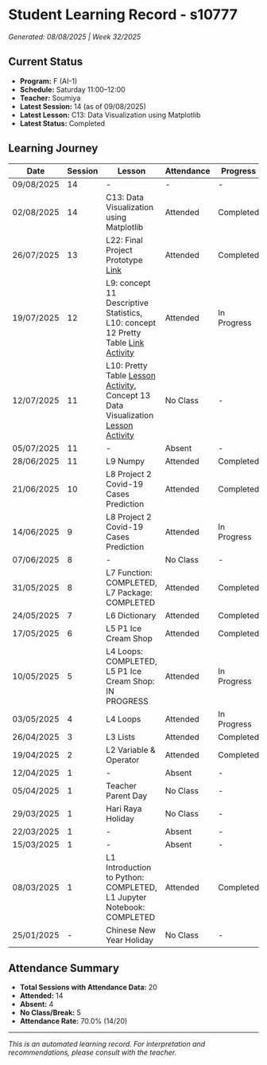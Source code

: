 # Student Learning Record - s10777
*Generated: 08/08/2025 | Week 32/2025*

## Current Status
- **Program:** F (AI-1)
- **Schedule:** Saturday 11:00–12:00  
- **Teacher:** Soumiya
- **Latest Session:** 14 (as of 09/08/2025)
- **Latest Lesson:** C13: Data Visualization using Matplotlib
- **Latest Status:** Completed

## Learning Journey
| Date       | Session | Lesson                                                                                                                                                 | Attendance | Progress    |
|------------|---------|--------------------------------------------------------------------------------------------------------------------------------------------------------|------------|-------------|
| 09/08/2025 | 14      | -                                                                                                                                                      | -          | -           |
| 02/08/2025 | 14      | C13: Data Visualization using Matplotlib                                                                                                               | Attended    | Completed   |
| 26/07/2025 | 13      | L22: Final Project Prototype [Link](https://www.telebort.com/demo/ai2/project/7)                                                                       | Attended    | Completed   |
| 19/07/2025 | 12      | L9: concept 11 Descriptive Statistics, L10: concept 12 Pretty Table [Link](https://www.telebort.com/demo/ai1/lesson/12) [Activity](https://www.telebort.com/demo/ai1/activity/12) | Attended    | In Progress |
| 12/07/2025 | 11      | L10: Pretty Table [Lesson](https://www.telebort.com/demo/ai1/lesson/12) [Activity](https://www.telebort.com/demo/ai1/activity/12), Concept 13 Data Visualization [Lesson](https://www.telebort.com/demo/ai1/lesson/13) [Activity](https://www.telebort.com/demo/ai1/activity/13) | No Class   | -           |
| 05/07/2025 | 11      | -                                                                                                                                                      | Absent     | -           |
| 28/06/2025 | 11      | L9 Numpy                                                                                                                                               | Attended    | Completed   |
| 21/06/2025 | 10      | L8 Project 2 Covid-19 Cases Prediction                                                                                                                 | Attended    | Completed   |
| 14/06/2025 | 9       | L8 Project 2 Covid-19 Cases Prediction                                                                                                                 | Attended    | In Progress |
| 07/06/2025 | 8       | -                                                                                                                                                      | No Class   | -           |
| 31/05/2025 | 8       | L7 Function: COMPLETED, L7 Package: COMPLETED                                                                                                          | Attended    | Completed   |
| 24/05/2025 | 7       | L6 Dictionary                                                                                                                                          | Attended    | Completed   |
| 17/05/2025 | 6       | L5 P1 Ice Cream Shop                                                                                                                                   | Attended      | Completed   |
| 10/05/2025 | 5       | L4 Loops: COMPLETED, L5 P1 Ice Cream Shop: IN PROGRESS                                                                                                 | Attended    | In Progress |
| 03/05/2025 | 4       | L4 Loops                                                                                                                                               | Attended    | In Progress |
| 26/04/2025 | 3       | L3 Lists                                                                                                                                               | Attended    | Completed   |
| 19/04/2025 | 2       | L2 Variable & Operator                                                                                                                                 | Attended    | Completed   |
| 12/04/2025 | 1       | -                                                                                                                                                      | Absent     | -           |
| 05/04/2025 | 1       | Teacher Parent Day                                                                                                                                     | No Class   | -           |
| 29/03/2025 | 1       | Hari Raya Holiday                                                                                                                                      | No Class   | -           |
| 22/03/2025 | 1       | -                                                                                                                                                      | Absent     | -           |
| 15/03/2025 | 1       | -                                                                                                                                                      | Absent     | -           |
| 08/03/2025 | 1       | L1 Introduction to Python: COMPLETED, L1 Jupyter Notebook: COMPLETED                                                                                   | Attended    | Completed   |
| 25/01/2025 | -       | Chinese New Year Holiday                                                                                                                               | No Class   | -           |

## Attendance Summary
- **Total Sessions with Attendance Data:** 20
- **Attended:** 14
- **Absent:** 4
- **No Class/Break:** 5
- **Attendance Rate:** 70.0% (14/20)

---
*This is an automated learning record. For interpretation and recommendations, please consult with the teacher.*

